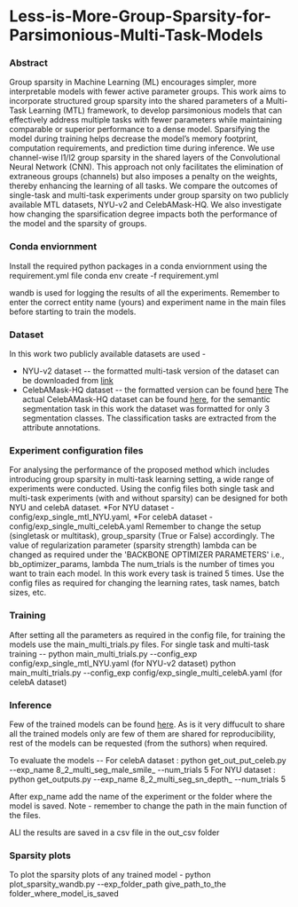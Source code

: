 # Less-is-More-Group-Sparsity-for-Parsimonious-Multi-Task-Models


### Abstract

Group sparsity in Machine Learning (ML) encourages simpler, more interpretable models with fewer active parameter groups. This work aims to incorporate structured group sparsity into the shared parameters of a Multi-Task Learning (MTL) framework, to develop parsimonious models that can effectively address multiple tasks with fewer parameters while maintaining comparable or superior performance to a dense model. Sparsifying the model during training helps decrease the model’s memory footprint, computation requirements, and prediction time during inference. We use channel-wise l1/l2 group sparsity in the shared layers of the Convolutional Neural Network (CNN). This approach not only facilitates the elimination of extraneous groups (channels) but also imposes a penalty on the weights, thereby enhancing the learning of all tasks. We compare the outcomes of single-task and multi-task experiments under group sparsity on two publicly available MTL datasets, NYU-v2 and CelebAMask-HQ. We also investigate how changing the sparsification degree impacts both the performance of the model and the sparsity of groups.

### Conda enviornment
Install the required python packages in a conda enviornment using the requirement.yml file
conda env create -f requirement.yml

wandb is used for logging the results of all the experiments. Remember to enter the correct entity name (yours) and experiment name in the main files before starting to train the models. 

### Dataset
In this work two publicly available datasets are used -
* NYU-v2 dataset -- the formatted multi-task version of the dataset can be downloaded from [link](https://drive.google.com/file/d/11pWuQXMFBNMIIB4VYMzi9RPE-nMOBU8g/view)
* CelebAMask-HQ dataset -- the formatted version can be found [here](https://drive.google.com/drive/folders/1bEn1gQO4GoIXI-VH8heESyFtOF6HUGhh?usp=share_link)
The actual CelebAMask-HQ dataset can be found [here](https://github.com/switchablenorms/CelebAMask-HQ), for the semantic segmentation task in this work the dataset was formatted for only 3 segmentation classes. The classification tasks are extracted from the attribute annotations. 


### Experiment configuration files

For analysing the performance of the proposed method which includes introducing group sparsity in multi-task learning setting, a wide range of experiments were conducted.
Using the config files both single task and multi-task experiments (with and without sparsity) can be designed for both NYU and celebA dataset.
*For NYU dataset - config/exp_single_mtl_NYU.yaml, 
*For celebA dataset - config/exp_single_multi_celebA.yaml
Remember to change the setup (singletask or multitask), group_sparsity (True or False) accordingly. 
The value of regularization parameter (sparsity strength) lambda can be changed as required under the 'BACKBONE OPTIMIZER PARAMETERS' i.e., bb_optimizer_params, lambda 
The num_trials is the number of times you want to train each model. In this work every task is trained 5 times. 
Use the config files as required for changing the learning rates, task names, batch sizes, etc. 


### Training
After setting all the parameters as required in the config file, for training the models use the main_multi_trials.py files. 
For single task and multi-task training --
python main_multi_trials.py --config_exp config/exp_single_mtl_NYU.yaml  (for NYU-v2 dataset)
python main_multi_trials.py --config_exp config/exp_single_multi_celebA.yaml (for celebA dataset)


### Inference 

Few of the trained models can be found [here](https://drive.google.com/drive/folders/1bEn1gQO4GoIXI-VH8heESyFtOF6HUGhh?usp=share_link). As is it very diffucult to share all the trained models only are few of them are shared for reproducibility, rest of the models can be requested (from the suthors) when required.

To evaluate the models --
For celebA dataset : python get_out_put_celeb.py --exp_name 8_2_multi_seg_male_smile_ --num_trials 5
For NYU dataset : python get_outputs.py --exp_name 8_2_multi_seg_sn_depth_ --num_trials 5

After exp_name add the name of the experiment or the folder where the model is saved. 
Note - remember to change the path in the main function of the files. 


ALl the results are saved in a csv file in the out_csv folder

### Sparsity plots

To plot the sparsity plots of any trained model -
python plot_sparsity_wandb.py --exp_folder_path give_path_to_the folder_where_model_is_saved




